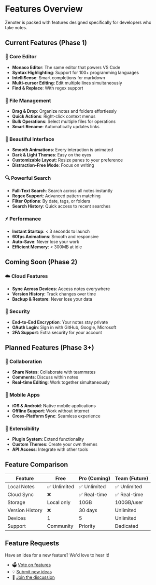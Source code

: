 # Features Overview

Zenoter is packed with features designed specifically for developers who take notes.

## Current Features (Phase 1)

### 🎯 Core Editor

- **Monaco Editor**: The same editor that powers VS Code
- **Syntax Highlighting**: Support for 100+ programming languages
- **IntelliSense**: Smart completions for markdown
- **Multi-cursor Editing**: Edit multiple lines simultaneously
- **Find & Replace**: With regex support

### 📁 File Management

- **Drag & Drop**: Organize notes and folders effortlessly
- **Quick Actions**: Right-click context menus
- **Bulk Operations**: Select multiple files for operations
- **Smart Rename**: Automatically updates links

### 🎨 Beautiful Interface

- **Smooth Animations**: Every interaction is animated
- **Dark & Light Themes**: Easy on the eyes
- **Customizable Layout**: Resize panes to your preference
- **Distraction-Free Mode**: Focus on writing

### 🔍 Powerful Search

- **Full-Text Search**: Search across all notes instantly
- **Regex Support**: Advanced pattern matching
- **Filter Options**: By date, tags, or folders
- **Search History**: Quick access to recent searches

### ⚡ Performance

- **Instant Startup**: < 3 seconds to launch
- **60fps Animations**: Smooth and responsive
- **Auto-Save**: Never lose your work
- **Efficient Memory**: < 300MB at idle

## Coming Soon (Phase 2)

### ☁️ Cloud Features

- **Sync Across Devices**: Access notes everywhere
- **Version History**: Track changes over time
- **Backup & Restore**: Never lose your data

### 🔐 Security

- **End-to-End Encryption**: Your notes stay private
- **OAuth Login**: Sign in with GitHub, Google, Microsoft
- **2FA Support**: Extra security for your account

## Planned Features (Phase 3+)

### 👥 Collaboration

- **Share Notes**: Collaborate with teammates
- **Comments**: Discuss within notes
- **Real-time Editing**: Work together simultaneously

### 📱 Mobile Apps

- **iOS & Android**: Native mobile applications
- **Offline Support**: Work without internet
- **Cross-Platform Sync**: Seamless experience

### 🔌 Extensibility

- **Plugin System**: Extend functionality
- **Custom Themes**: Create your own themes
- **API Access**: Integrate with other tools

## Feature Comparison

| Feature         | Free         | Pro (Coming) | Team (Future) |
| --------------- | ------------ | ------------ | ------------- |
| Local Notes     | ✅ Unlimited | ✅ Unlimited | ✅ Unlimited  |
| Cloud Sync      | ❌           | ✅ Real-time | ✅ Real-time  |
| Storage         | Local only   | 10GB         | 100GB/user    |
| Version History | ❌           | 30 days      | Unlimited     |
| Devices         | 1            | 5            | Unlimited     |
| Support         | Community    | Priority     | Dedicated     |

## Feature Requests

Have an idea for a new feature? We'd love to hear it!

- 🗳️ [Vote on features](https://github.com/rumankazi/zenoter/discussions)
- 💡 [Submit new ideas](https://github.com/rumankazi/zenoter/issues/new?template=feature_request.md)
- 💬 [Join the discussion](https://discord.gg/zenoter)
